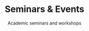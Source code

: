 ---
title: "Seminars & Events"
subtitle: "Academic seminars and workshops"
upcoming:
  - title: "AI Research Lab Weekly Seminar"
    date: "2025-04-11"
    time: "15:00-17:00"
    location: "Jeonju University AI Research Center"
    speaker: "Research Lab Members"
    topic: "Recent Advances in Explainable AI and Agricultural Intelligence"
    description: "Weekly research presentations by lab members covering latest developments in explainable AI systems and agricultural monitoring applications."
    type: "Upcoming"
    registration: "lyupaif@jj.ac.kr"
    
  - title: "International Graduate Student Cultural Exchange"
    date: "2025-04-25"
    time: "14:00-17:00"
    location: "Jeonju University International Center"
    topic: "Cross-Cultural AI Research Collaboration"
    description: "Regular cultural exchange programme for international students including language exchange and research presentations. Average participation of 30+ students from Korea, China, Vietnam, and Cambodia."
    type: "Upcoming"
    registration: "mailto:lyupaif@jj.ac.kr"
  - title: "Python Programming Workshop for Bilingual Education"
    date: "2025-05-15"
    time: "10:00-16:00"
    location: "Jeonju University Computer Lab"
    topic: "Computational Thinking and Programming Fundamentals"
    description: "Intensive workshop for undergraduate students covering computer thinking and Python programming, delivered in both Korean and English for international accessibility."
    type: "Upcoming"
    registration: "https://jj.ac.kr/iphak/connection/notice.do"
past:
  - title: "Korea Institute of Enterprise Architecture Conference"
    date: "2022-11-11"
    time: "09:00-18:00"
    location: "Korea University, Seoul"
    speaker: "Peng Lyu"
    topic: "Digital Transformation in Industrial Processes"
    description: "Presented research on digital twin technologies and AI applications in industrial digitalization. Delivered both plenary and breakout session presentations on emerging technologies for industrial transformation."
    type: "Past"
    
  - title: "AI Education Exchange Programme"
    date: "2023-03-15"
    time: "13:00-17:00"
    location: "Chongqing Foreign Trade and Economic College"
    topic: "AI Teaching Methodologies and Equipment Challenges"
    description: "Exchange lecturer programme addressing key challenges in AI education. Delivered 3 trial lectures (45 minutes each) and 1 major presentation to 500-person auditorium on AI curriculum development."
    type: "Past"
  - title: "Structural Health Monitoring AI Workshop"
    date: "2023-06-30"
    time: "09:00-17:00"
    location: "Jeonju University Engineering Building"
    topic: "AI Engine Development for SHM Applications"
    description: "Workshop on developing AI engines for structural health monitoring using 3D linear finite element analysis results. Collaborative project between AI and Civil Engineering departments."
    type: "Past"
regular_seminars:
  - title: "AI Research Lab Weekly Meetings"
    schedule: "Every Friday 15:00-17:00"
    location: "AI Research Center Conference Room"
    description: "Regular presentations by lab members, thesis progress updates, and guest speaker sessions"
    
  - title: "International Student Academic Support Sessions"
    schedule: "Weekly (flexible scheduling)"
    location: "Graduate School Office"
    description: "Academic translation services, thesis defence preparation, and research methodology guidance for international students"
    
  - title: "Bilingual Programming Tutorials"
    schedule: "Every Tuesday & Thursday 14:00-16:00"
    location: "Computer Lab / Hybrid"
    description: "Computer thinking and Python programming instruction for 87 students across Korean and international cohorts"
---